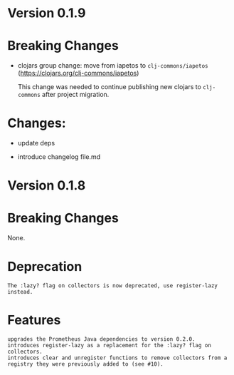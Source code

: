 # Version 0.1.9

# Breaking Changes

- clojars group change: move from iapetos to `clj-commons/iapetos` (https://clojars.org/clj-commons/iapetos)

  This change was needed to continue publishing new clojars to `clj-commons` after project migration.

# Changes:

- update deps

- introduce changelog file.md


# Version 0.1.8

# Breaking Changes

None.

# Deprecation

    The :lazy? flag on collectors is now deprecated, use register-lazy instead.

# Features

    upgrades the Prometheus Java dependencies to version 0.2.0.
    introduces register-lazy as a replacement for the :lazy? flag on collectors.
    introduces clear and unregister functions to remove collectors from a registry they were previously added to (see #10).
